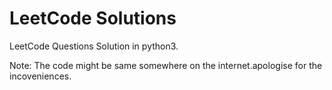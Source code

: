 # LeetCode Solutions

LeetCode Questions Solution in python3.


Note: The code might be same somewhere on the internet.apologise for the incoveniences.
